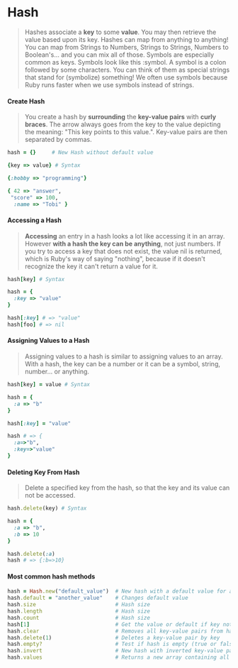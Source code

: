 # Hash

> Hashes associate a **key** to some **value**. You may then retrieve the value based upon its key. Hashes can map from anything to anything! You can map from Strings to Numbers, Strings to Strings, Numbers to Boolean's… and you can mix all of those. Symbols are especially common as keys. Symbols look like this :symbol. A symbol is a colon followed by some characters. You can think of them as special strings that stand for \(symbolize\) something! We often use symbols because Ruby runs faster when we use symbols instead of strings.

#### **Create** Hash

> You create a hash by **surrounding** the **key-value pairs** with **curly braces**. The arrow always goes from the key to the value depicting the meaning: "This key points to this value.". Key-value pairs are then separated by commas.

```ruby
hash = {}     # New Hash without default value
```

```ruby
{key => value} # Syntax

{:hobby => "programming"}

{ 42 => "answer", 
 "score" => 100,
  :name => "Tobi" }
```

#### Accessing a Hash

> **Accessing** an entry in a hash looks a lot like accessing it in an array. However **with a hash the key can be anything**, not just numbers. If you try to access a key that does not exist, the value nil is returned, which is Ruby's way of saying "nothing", because if it doesn't recognize the key it can't return a value for it.

```ruby
hash[key] # Syntax

hash = { 
  :key => "value" 
}

hash[:key] # => "value"
hash[foo] # => nil
```

#### Assigning Values to a Hash

> Assigning values to a hash is similar to assigning values to an array. With a hash, the key can be a number or it can be a symbol, string, number... or anything.

```ruby
hash[key] = value # Syntax

hash = { 
  :a => "b"
}

hash[:key] = "value"

hash # => {
  :a=>"b", 
  :key=>"value"
}
```

#### Deleting Key From Hash

> Delete a specified key from the hash, so that the key and its value can not be accessed.

```ruby
hash.delete(key) # Syntax

hash = {
  :a => "b", 
  :b => 10
}

hash.delete(:a)
hash # => {:b=>10}
```

#### Most common hash methods

```ruby
hash = Hash.new("default_value")  # New hash with a default value for any key
hash.default = "another_value"    # Changes default value
hash.size                         # Hash size
hash.length                       # Hash size
hash.count                        # Hash size
hash[1]                           # Get the value or default if key not found
hash.clear                        # Removes all key-value pairs from hash
hash.delete(1)                    # Deletes a key-value pair by key
hash.empty?                       # Test if hash is empty (true or false)
hash.invert                       # New hash with inverted key-value pairs
hash.values                       # Returns a new array containing all the values of hash.
```

#### 



